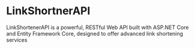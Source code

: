 # LinkShortnerAPI
LinkShortenerAPI is a powerful, RESTful Web API built with ASP.NET Core and Entity Framework Core, designed to offer advanced link shortening services
